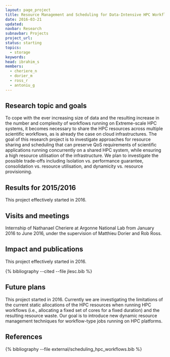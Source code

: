 ```yaml
---
layout: page_project
title: Resource Management and Scheduling for Data-Intensive HPC Workflows
date: 2016-03-21
updated:
navbar: Research
subnavbar: Projects
project_url:
status: starting
topics: 
  - storage
keywords:
head: ibrahim_s
members:
  - cheriere_n
  - dorier_m
  - ross_r
  - antoniu_g
---
```


## Research topic and goals

To cope with the ever increasing size of data and the resulting increase in the number and complexity of workflows running on Extreme-scale HPC systems, it becomes necessary to share the HPC resources across multiple scientific workflows, as is already the case on cloud infrastructures. The goal of this research project is to investigate approaches for resource sharing and scheduling that can preserve QoS requirements of scientific applications running concurrently on a shared HPC system, while ensuring a high resource utilisation of the infrastructure. We plan to investigate the possible trade-offs including Isolation vs. performance guarantee, consolidation vs. resource utilisation, and dynamicity vs. resource provisioning.

## Results for 2015/2016

This project effectively started in 2016.

## Visits and meetings

Internship of Nathanael Cheriere at Argonne National Lab from January 2016 to June 2016, under the supervision of Matthieu Dorier and Rob Ross.

## Impact and publications

This project effectively started in 2016.

{% bibliography --cited --file jlesc.bib %}


## Future plans

This project started in 2016. Currently we are investigating the limitations of the current static allocations of the HPC resources when running HPC workflows (i.e., allocating a fixed set of cores for a fixed duration) and the resulting resource waste. Our goal is to introduce new dynamic resource management techniques for workflow-type jobs running on HPC platforms. 

## References

{% bibliography --file external/scheduling_hpc_workflows.bib %}
